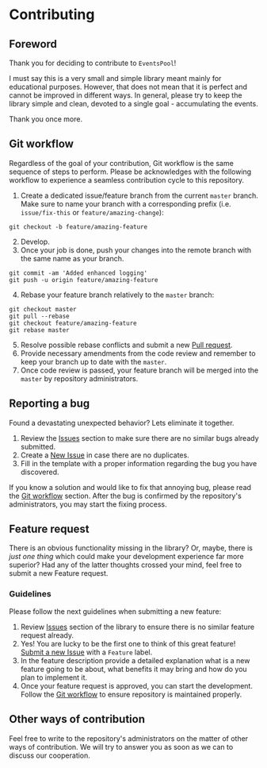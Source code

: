 # Contributing
## Foreword
Thank you for deciding to contribute to `EventsPool`!

I must say this is a very small and simple library meant mainly for educational purposes. However, that does not mean that it is perfect and cannot be improved in different ways. In general, please try to keep the library simple and clean, devoted to a single goal - accumulating the events.

Thank you once more.

## Git workflow
Regardless of the goal of your contribution, Git workflow is the same sequence of steps to perform. Please be acknowledges with the following workflow to experience a seamless contribution cycle to this repository.
1. Create a dedicated issue/feature branch from the current `master` branch. Make sure to name your branch with a corresponding prefix (i.e. `issue/fix-this` or `feature/amazing-change`):
```
git checkout -b feature/amazing-feature
```
2. Develop.
3. Once your job is done, push your changes into the remote branch with the same name as your branch.
```
git commit -am 'Added enhanced logging'
git push -u origin feature/amazing-feature
```
4. Rebase your feature branch relatively to the `master` branch:
```
git checkout master
git pull --rebase
git checkout feature/amazing-feature
git rebase master
```
5. Resolve possible rebase conflicts and submit a new [Pull request](https://github.com/kettanaito/events-pool/compare).
6. Provide necessary amendments from the code review and remember to keep your branch up to date with the `master`.
7. Once code review is passed, your feature branch will be merged into the `master` by repository administrators.

## Reporting a bug
Found a devastating unexpected behavior? Lets eliminate it together.
1. Review the [Issues](https://github.com/kettanaito/events-pool/issues) section to make sure there are no similar bugs already submitted.
2. Create a [New Issue](https://github.com/kettanaito/events-pool/issues/new) in case there are no duplicates.
3. Fill in the template with a proper information regarding the bug you have discovered.

If you know a solution and would like to fix that annoying bug, please read the [Git workflow](#git-workflow) section. After the bug is confirmed by the repository's administrators, you may start the fixing process.

## Feature request
There is an obvious functionality missing in the library? Or, maybe, there is *just one thing* which could make your development experience far more superior? Had any of the latter thoughts crossed your mind, feel free to submit a new Feature request.

### Guidelines
Please follow the next guidelines when submitting a new feature:
1. Review [Issues](https://github.com/kettanaito/events-pool/issues) section of the library to ensure there is no similar feature request already.
2. Yes! You are lucky to be the first one to think of this great feature! [Submit a new Issue](https://github.com/kettanaito/events-pool/issues/new) with a `Feature` label.
3. In the feature description provide a detailed explanation what is a new feature going to be about, what benefits it may bring and how do you plan to implement it.
4. Once your feature request is approved, you can start the development. Follow the [Git workflow](#git-workflow) to ensure repository is maintained properly.

## Other ways of contribution
Feel free to write to the repository's administrators on the matter of other ways of contribution. We will try to answer you as soon as we can to discuss our cooperation.
